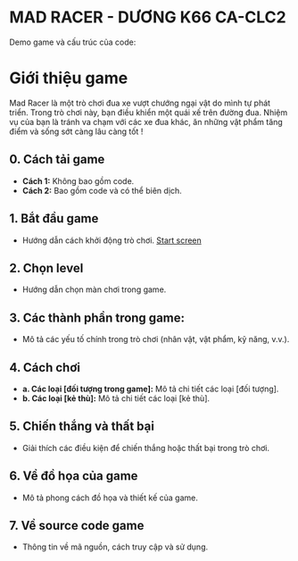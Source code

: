 # MAD RACER - DƯƠNG K66 CA-CLC2

Demo game và cấu trúc của code:

# Giới thiệu game

Mad Racer là một trò chơi đua xe vượt chướng ngại vật do mình tự phát triển. Trong trò chơi này, bạn điều khiển một quái xế trên đường đua. Nhiệm vụ của bạn là tránh va chạm với các xe đua khác, ăn những vật phẩm tăng điểm và sống sớt càng lâu càng tốt !

## 0. Cách tải game
   - **Cách 1:** Không bao gồm code.
   - **Cách 2:** Bao gồm code và có thể biên dịch.

## 1. Bắt đầu game
   - Hướng dẫn cách khởi động trò chơi.
   [Start screen](https://github.com/user-attachments/assets/2b749383-c6ff-4ea7-a4a8-d8cae519e8cb)


## 2. Chọn level
   - Hướng dẫn chọn màn chơi trong game.

## 3. Các thành phần trong game:
   - Mô tả các yếu tố chính trong trò chơi (nhân vật, vật phẩm, kỹ năng, v.v.).

## 4. Cách chơi
   - **a. Các loại [đối tượng trong game]:** Mô tả chi tiết các loại [đối tượng].
   - **b. Các loại [kẻ thù]:** Mô tả chi tiết các loại [kẻ thù].

## 5. Chiến thắng và thất bại
   - Giải thích các điều kiện để chiến thắng hoặc thất bại trong trò chơi.

## 6. Về đồ họa của game
   - Mô tả phong cách đồ họa và thiết kế của game.

## 7. Về source code game
   - Thông tin về mã nguồn, cách truy cập và sử dụng.
     
